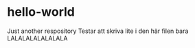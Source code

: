 # hello-world
Just another respository
Testar att skriva lite i den här filen bara
LALALALALALALALA
